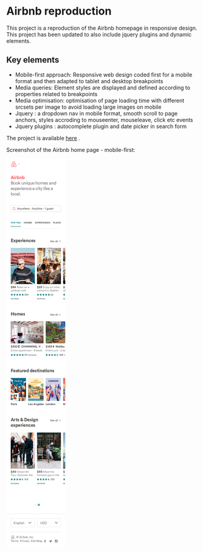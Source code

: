 # Airbnb reproduction

This project is a reproduction of the Airbnb homepage in responsive design. This project has been updated to also include jquery plugins and dynamic elements.

## Key elements

* Mobile-first approach: Responsive web design coded first for a mobile format and then adapted to tablet and desktop breakpoints
* Media queries: Element styles are displayed and defined according to properties related to breakpoints 
* Media optimisation: optimisation of page loading time with different srcsets per image to avoid loading large images on mobile
* Jquery : a dropdown nav in mobile format, smooth scroll to page anchors, styles accroding to mouseenter, mouseleave, click etc events 
* Jquery plugins : autocomplete plugin and date picker in search form

The project is available [here](http://cookiesandwifi.ovh/airbnb) .

Screenshot of the Airbnb home page - mobile-first: 


![Airbnb mobile first](https://github.com/clairedonut/Airbnb/blob/master/airbnb_site_screenshots/airbnb_mobile.png)

